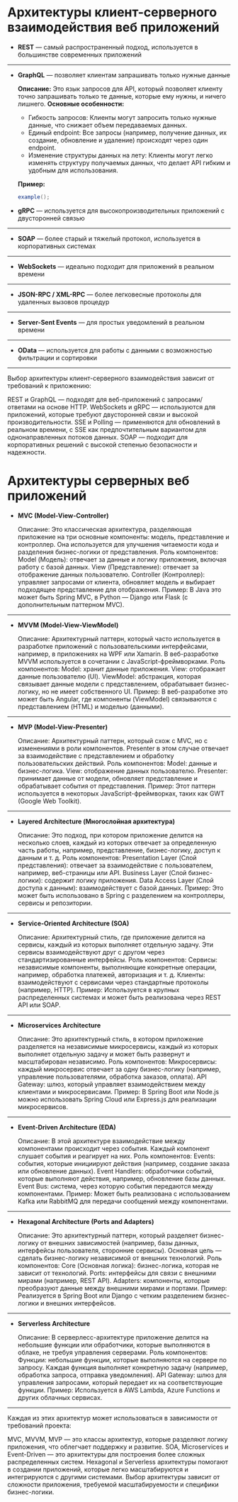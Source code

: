# Архитектуры клиент-серверного взаимодействия веб приложений

- **REST** — самый распространенный подход, используется в большинстве современных приложений
---
- **GraphQL** — позволяет клиентам запрашивать только нужные данные

    **Описание:** Это язык запросов для API, который позволяет клиенту точно запрашивать только те данные, которые ему нужны, и ничего лишнего.
    **Основные особенности:**
    - Гибкость запросов: Клиенты могут запросить только нужные данные, что снижает объем  передаваемых данных.
    - Единый endpoint: Все запросы (например, получение данных, их создание, обновление и удаление)   происходят через один endpoint.
    - Изменение структуры данных на лету: Клиенты могут легко изменять структуру получаемых данных,   что делает API гибким и удобным для использования.
    
    **Пример:**

    ```java
    example();
    ```

- **gRPC** — используется для высокопроизводительных приложений с двусторонней связью
---
- **SOAP** — более старый и тяжелый протокол, используется в корпоративных системах
---
- **WebSockets** — идеально подходит для приложений в реальном времени
---
- **JSON-RPC / XML-RPC** — более легковесные протоколы для удаленных вызовов процедур
---
- **Server-Sent Events** — для простых уведомлений в реальном времени
---
- **OData** — используется для работы с данными с возможностью фильтрации и сортировки
---
Выбор архитектуры клиент-серверного взаимодействия зависит от требований к приложению:

REST и GraphQL — подходят для веб-приложений с запросами/ответами на основе HTTP.
WebSockets и gRPC — используются для приложений, которые требуют двусторонней связи и высокой производительности.
SSE и Polling — применяются для обновлений в реальном времени, с SSE как предпочтительным вариантом для однонаправленных потоков данных.
SOAP — подходит для корпоративных решений с высокой степенью безопасности и надежности.


# Архитектуры серверных веб приложений

- **MVC (Model-View-Controller)**

    Описание: Это классическая архитектура, разделяющая приложение на три основные компоненты:  модель, представление и контроллер. Она используется для улучшения читаемости кода и     разделения бизнес-логики от представления.
    Роль компонентов:
    Model (Модель): отвечает за данные и логику приложения, включая работу с базой данных.
    View (Представление): отвечает за отображение данных пользователю.
    Controller (Контроллер): управляет запросами от клиента, обновляет модель и выбирает    подходящее представление для отображения.
    Пример: В Java это может быть Spring MVC, в Python — Django или Flask (с дополнительным     паттерном MVC).
---
- **MVVM (Model-View-ViewModel)**

    Описание: Архитектурный паттерн, который часто используется в разработке приложений с   пользовательскими интерфейсами, например, в приложениях на WPF или Xamarin. В веб-разработке  MVVM используется в сочетании с JavaScript-фреймворками.
    Роль компонентов:
    Model: хранит данные приложения.
    View: отображает данные пользователю (UI).
    ViewModel: абстракция, которая связывает данные модели с представлением, обрабатывает   бизнес-логику, но не имеет собственного UI.
    Пример: В веб-разработке это может быть Angular, где компоненты (ViewModel) связываются с   представлением (HTML) и моделью (данными).
---
- **MVP (Model-View-Presenter)**

    Описание: Архитектурный паттерн, который схож с MVC, но с изменениями в роли компонентов.   Presenter в этом случае отвечает за взаимодействие с представлением и обработку   пользовательских действий.
    Роль компонентов:
    Model: данные и бизнес-логика.
    View: отображение данных пользователю.
    Presenter: принимает данные от модели, обновляет представление и обрабатывает события от    представления.
    Пример: Этот паттерн используется в некоторых JavaScript-фреймворках, таких как GWT (Google     Web Toolkit).
---
- **Layered Architecture (Многослойная архитектура)**

    Описание: Это подход, при котором приложение делится на несколько слоев, каждый из которых  отвечает за определенную часть работы, например, представление, бизнес-логику, доступ к  данным и т. д.
    Роль компонентов:
    Presentation Layer (Слой представления): отвечает за взаимодействие с пользователем,    например, веб-страницы или API.
    Business Layer (Слой бизнес-логики): содержит логику приложения.
    Data Access Layer (Слой доступа к данным): взаимодействует с базой данных.
    Пример: Это может быть использовано в Spring с разделением на контроллеры, сервисы и    репозитории.
---
- **Service-Oriented Architecture (SOA)**

    Описание: Архитектурный стиль, где приложение делится на сервисы, каждый из которых выполняет отдельную задачу. Эти сервисы взаимодействуют друг с другом через стандартизированные интерфейсы.
    Роль компонентов:
    Сервисы: независимые компоненты, выполняющие конкретные операции, например, обработка   платежей, авторизация и т. д.
    Клиенты: взаимодействуют с сервисами через стандартные протоколы (например, HTTP).
    Пример: Используется в крупных распределенных системах и может быть реализована через REST  API или SOAP.
---
- **Microservices Architecture**

    Описание: Это архитектурный стиль, в котором приложение разделяется на независимые микросервисы, каждый из которых выполняет отдельную задачу и может быть развернут и масштабирован независимо.
    Роль компонентов:
    Микросервисы: каждый микросервис отвечает за одну бизнес-логику (например, управление   пользователями, обработка заказов, оплата).
    API Gateway: шлюз, который управляет взаимодействием между клиентами и микросервисами.
    Пример: В Spring Boot или Node.js можно использовать Spring Cloud или Express.js для    реализации микросервисов.
---
- **Event-Driven Architecture (EDA)**

    Описание: В этой архитектуре взаимодействие между компонентами происходит через события. Каждый компонент слушает события и реагирует на них.
    Роль компонентов:
    Events: события, которые инициируют действия (например, создание заказа или обновление  данных).
    Event Handlers: обработчики событий, которые выполняют действия, например, обновление базы  данных.
    Event Bus: система, через которую события передаются между компонентами.
    Пример: Может быть реализована с использованием Kafka или RabbitMQ для передачи сообщений   между компонентами.
---
- **Hexagonal Architecture (Ports and Adapters)**

    Описание: Это архитектурный паттерн, который разделяет бизнес-логику от внешних зависимостей    (например, базы данных, интерфейсы пользователя, сторонние сервисы). Основная цель — сделать   бизнес-логику независимой от внешних технологий.
    Роль компонентов:
    Core (Основная логика): бизнес-логика, которая не зависит от технологий.
    Ports: интерфейсы для связи с внешними мирами (например, REST API).
    Adapters: компоненты, которые преобразуют данные между внешними мирами и портами.
    Пример: Реализуется в Spring Boot или Django с четким разделением бизнес-логики и внешних   интерфейсов.
---
- **Serverless Architecture**

    Описание: В серверлесс-архитектуре приложение делится на небольшие функции или обработчики,     которые выполняются в облаке, не требуя управления серверами.
    Роль компонентов:
    Функции: небольшие функции, которые выполняются на сервере по запросу. Каждая функция   выполняет конкретную задачу (например, обработка запроса, отправка уведомления).
    API Gateway: шлюз для управления запросами, который передает их на соответствующие функции.
    Пример: Используется в AWS Lambda, Azure Functions и других облачных сервисах.
---
Каждая из этих архитектур может использоваться в зависимости от требований проекта:

MVC, MVVM, MVP — это классы архитектур, которые разделяют логику приложения, что облегчает поддержку и развитие.
SOA, Microservices и Event-Driven — это архитектуры для построения более сложных распределенных систем.
Hexagonal и Serverless архитектуры помогают в создании приложений, которые легко масштабируются и интегрируются с другими системами.
Выбор архитектуры зависит от сложности приложения, требуемой масштабируемости и специфики бизнес-логики.

